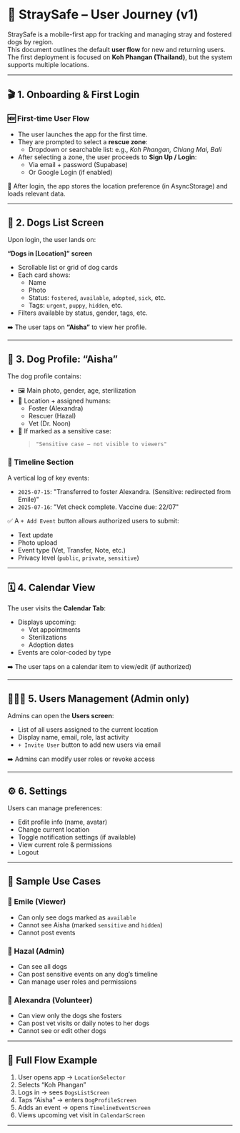 # 🐾 StraySafe – User Journey (v1)

StraySafe is a mobile-first app for tracking and managing stray and fostered dogs by region.  
This document outlines the default **user flow** for new and returning users.  
The first deployment is focused on **Koh Phangan (Thailand)**, but the system supports multiple locations.

---

## 🎬 1. Onboarding & First Login

### 🆕 First-time User Flow
- The user launches the app for the first time.
- They are prompted to select a **rescue zone**:
  - Dropdown or searchable list: e.g., *Koh Phangan, Chiang Mai, Bali*
- After selecting a zone, the user proceeds to **Sign Up / Login**:
  - Via email + password (Supabase)
  - Or Google Login (if enabled)

🎯 After login, the app stores the location preference (in AsyncStorage) and loads relevant data.

---

## 🐶 2. Dogs List Screen

Upon login, the user lands on:

**“Dogs in [Location]” screen**

- Scrollable list or grid of dog cards
- Each card shows:
  - Name
  - Photo
  - Status: `fostered`, `available`, `adopted`, `sick`, etc.
  - Tags: `urgent`, `puppy`, `hidden`, etc.
- Filters available by status, gender, tags, etc.

➡️ The user taps on **“Aisha”** to view her profile.

---

## 📄 3. Dog Profile: “Aisha”

The dog profile contains:

- 🖼 Main photo, gender, age, sterilization
- 📍 Location + assigned humans:
  - Foster (Alexandra)
  - Rescuer (Hazal)
  - Vet (Dr. Noon)
- 🔐 If marked as a sensitive case:
  > `"Sensitive case – not visible to viewers"`

### 📓 Timeline Section
A vertical log of key events:
- `2025-07-15`: "Transferred to foster Alexandra. (Sensitive: redirected from Emile)"
- `2025-07-16`: "Vet check complete. Vaccine due: 22/07"

✅ A `+ Add Event` button allows authorized users to submit:
- Text update
- Photo upload
- Event type (Vet, Transfer, Note, etc.)
- Privacy level (`public`, `private`, `sensitive`)

---

## 🗓 4. Calendar View

The user visits the **Calendar Tab**:
- Displays upcoming:
  - Vet appointments
  - Sterilizations
  - Adoption dates
- Events are color-coded by type

➡️ The user taps on a calendar item to view/edit (if authorized)

---

## 🧑‍🤝‍🧑 5. Users Management (Admin only)

Admins can open the **Users screen**:
- List of all users assigned to the current location
- Display name, email, role, last activity
- `+ Invite User` button to add new users via email

➡️ Admins can modify user roles or revoke access

---

## ⚙️ 6. Settings

Users can manage preferences:
- Edit profile info (name, avatar)
- Change current location
- Toggle notification settings (if available)
- View current role & permissions
- Logout

---

## 🧪 Sample Use Cases

### 🔹 Emile (Viewer)
- Can only see dogs marked as `available`
- Cannot see Aisha (marked `sensitive` and `hidden`)
- Cannot post events

### 🔹 Hazal (Admin)
- Can see all dogs
- Can post sensitive events on any dog’s timeline
- Can manage user roles and permissions

### 🔹 Alexandra (Volunteer)
- Can view only the dogs she fosters
- Can post vet visits or daily notes to her dogs
- Cannot see or edit other dogs

---

## 🔁 Full Flow Example

1. User opens app → `LocationSelector`
2. Selects “Koh Phangan”
3. Logs in → sees `DogsListScreen`
4. Taps “Aisha” → enters `DogProfileScreen`
5. Adds an event → opens `TimelineEventScreen`
6. Views upcoming vet visit in `CalendarScreen`

---
